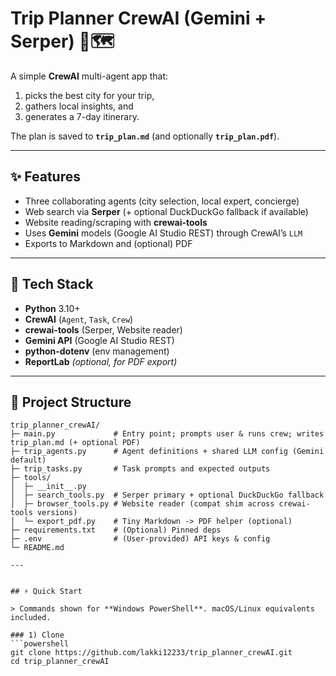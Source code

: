 # Trip Planner CrewAI (Gemini + Serper) 🧳🗺️

A simple **CrewAI** multi-agent app that:
1) picks the best city for your trip,  
2) gathers local insights, and  
3) generates a 7-day itinerary.

The plan is saved to **`trip_plan.md`** (and optionally **`trip_plan.pdf`**).

---

## ✨ Features

- Three collaborating agents (city selection, local expert, concierge)
- Web search via **Serper** (+ optional DuckDuckGo fallback if available)
- Website reading/scraping with **crewai-tools**
- Uses **Gemini** models (Google AI Studio REST) through CrewAI’s `LLM`
- Exports to Markdown and (optional) PDF

---

## 🧱 Tech Stack

- **Python** 3.10+
- **CrewAI** (`Agent`, `Task`, `Crew`)
- **crewai-tools** (Serper, Website reader)
- **Gemini API** (Google AI Studio REST)
- **python-dotenv** (env management)
- **ReportLab** *(optional, for PDF export)*

---

## 📂 Project Structure

```text
trip_planner_crewAI/
├─ main.py             # Entry point; prompts user & runs crew; writes trip_plan.md (+ optional PDF)
├─ trip_agents.py      # Agent definitions + shared LLM config (Gemini default)
├─ trip_tasks.py       # Task prompts and expected outputs
├─ tools/
│  ├─ __init__.py
│  ├─ search_tools.py  # Serper primary + optional DuckDuckGo fallback
│  ├─ browser_tools.py # Website reader (compat shim across crewai-tools versions)
│  └─ export_pdf.py    # Tiny Markdown -> PDF helper (optional)
├─ requirements.txt    # (Optional) Pinned deps
├─ .env                # (User-provided) API keys & config
└─ README.md

---


## ⚡ Quick Start

> Commands shown for **Windows PowerShell**. macOS/Linux equivalents included.

### 1) Clone
```powershell
git clone https://github.com/lakki12233/trip_planner_crewAI.git
cd trip_planner_crewAI
